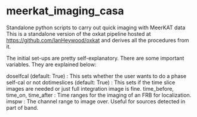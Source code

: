 # meerkat_imaging_casa
Standalone python scripts to carry out quick imaging with MeerKAT data
This is a standalone version of the oxkat pipeline hosted at https://github.com/IanHeywood/oxkat and derives all the procedures from it.

The initial set-ups are pretty self-explanatory. There are some important variables. They are explained below:

doselfcal (default: True) : This sets whether the user wants to do a phase self-cal or not
dotimeslices (default: True) : This sets if the time slice images are needed or just full integration image is fine.
time_before, time_on, time_after : Time ranges for the imaging of an FRB for localization.
imspw : The channel range to image over. Useful for sources detected in part of band.
